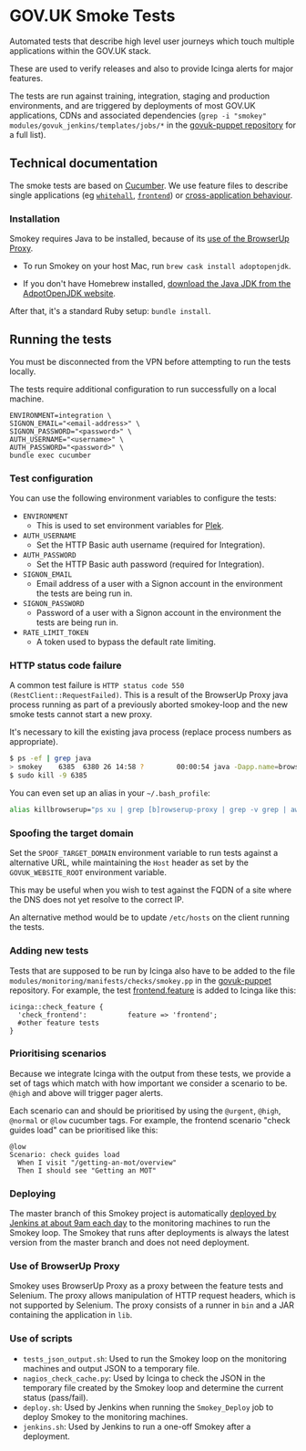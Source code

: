 # GOV.UK Smoke Tests

Automated tests that describe high level user journeys which touch multiple
applications within the GOV.UK stack.

These are used to verify releases and also to provide Icinga alerts for major
features.

The tests are run against training, integration, staging and production environments, and are triggered by deployments of most GOV.UK applications, CDNs and associated dependencies (`grep -i "smokey" modules/govuk_jenkins/templates/jobs/*` in the [govuk-puppet repository](https://github.com/alphagov/govuk-puppet) for a full list).

## Technical documentation

The smoke tests are based on [Cucumber](https://cucumber.io/). We use feature
files to describe single applications (eg
[`whitehall`](https://github.com/alphagov/whitehall),
[`frontend`](https://github.com/alphagov/frontend)) or [cross-application behaviour](features/gov_uk.feature).

### Installation

Smokey requires Java to be installed, because of its [use of the BrowserUp Proxy](#use-of-browserup-proxy).

- To run Smokey on your host Mac, run `brew cask install adoptopenjdk`.

- If you don't have Homebrew installed, [download the Java JDK from the AdpotOpenJDK website](https://adoptopenjdk.net/).

After that, it's a standard Ruby setup: `bundle install`.

## Running the tests

You must be disconnected from the VPN before attempting to run the tests locally.

The tests require additional configuration to run successfully on a local machine.

```
ENVIRONMENT=integration \
SIGNON_EMAIL="<email-address>" \
SIGNON_PASSWORD="<password>" \
AUTH_USERNAME="<username>" \
AUTH_PASSWORD="<password>" \
bundle exec cucumber
```

### Test configuration

You can use the following environment variables to configure the tests:

* `ENVIRONMENT`
  * This is used to set environment variables for [Plek](https://github.com/alphagov/plek).
* `AUTH_USERNAME`
  * Set the HTTP Basic auth username (required for Integration).
* `AUTH_PASSWORD`
  * Set the HTTP Basic auth password (required for Integration).
* `SIGNON_EMAIL`
  * Email address of a user with a Signon account in the environment the tests are being run in.
* `SIGNON_PASSWORD`
  * Password of a user with a Signon account in the environment the tests are being run in.
* `RATE_LIMIT_TOKEN`
  * A token used to bypass the default rate limiting.

### HTTP status code failure

A common test failure is `HTTP status code 550 (RestClient::RequestFailed)`. This is a result of the BrowserUp Proxy java process running as part of a previously aborted smokey-loop and the new smoke tests cannot start a new proxy.

It's necessary to kill the existing java process (replace process numbers as appropriate).

```sh
$ ps -ef | grep java
> smokey    6385  6380 26 14:58 ?        00:00:54 java -Dapp.name=browserup-proxy -Dbasedir=/opt/smokey -jar /opt/smokey/lib/browserup-dist-2.0.1.jar --port 3222
$ sudo kill -9 6385
```

You can even set up an alias in your `~/.bash_profile`:

```sh
alias killbrowserup="ps xu | grep [b]rowserup-proxy | grep -v grep | awk '{ print \$2 }' | xargs kill -9"
```

### Spoofing the target domain

Set the `SPOOF_TARGET_DOMAIN` environment variable to run tests against a alternative URL, while maintaining the `Host` header as set by the `GOVUK_WEBSITE_ROOT` environment variable.

This may be useful when you wish to test against the FQDN of a site where the DNS does not yet resolve to the correct IP.

An alternative method would be to update `/etc/hosts` on the client running the tests.

### Adding new tests

Tests that are supposed to be run by Icinga also have to be added to the file
`modules/monitoring/manifests/checks/smokey.pp` in the [govuk-puppet](https://github.com/alphagov/govuk-puppet) repository. For
example, the test [frontend.feature](/features/frontend.feature)
is added to Icinga like this:

```puppet
icinga::check_feature {
  'check_frontend':          feature => 'frontend';
  #other feature tests
}
```

### Prioritising scenarios

Because we integrate Icinga with the output from these tests, we provide a set
of tags which match with how important we consider a scenario to be. `@high` and
above will trigger pager alerts.

Each scenario can and should be prioritised by using the `@urgent`, `@high`,
`@normal` or `@low` cucumber tags. For example, the frontend scenario "check
guides load" can be prioritised like this:

```cucumber
@low
Scenario: check guides load
  When I visit "/getting-an-mot/overview"
  Then I should see "Getting an MOT"
```

### Deploying

The master branch of this Smokey project is automatically [deployed by Jenkins at about 9am each day](https://github.com/alphagov/govuk-puppet/blob/master/modules/govuk_jenkins/templates/jobs/smokey_deploy.yaml.erb#L33) to the monitoring machines to run the Smokey loop. The Smokey that runs after deployments is always the latest version from the master branch and does not need deployment.

### Use of BrowserUp Proxy

Smokey uses BrowserUp Proxy as a proxy between the feature tests and Selenium. The proxy allows manipulation of HTTP request headers, which is not supported by Selenium. The proxy consists of a runner in `bin` and a JAR containing the application in `lib`.

### Use of scripts

* `tests_json_output.sh`: Used to run the Smokey loop on the monitoring machines and output JSON to a temporary file.
* `nagios_check_cache.py`: Used by Icinga to check the JSON in the temporary file created by the Smokey loop and determine the current status (pass/fail).
* `deploy.sh`: Used by Jenkins when running the `Smokey_Deploy` job to deploy Smokey to the monitoring machines.
* `jenkins.sh`: Used by Jenkins to run a one-off Smokey after a deployment.
